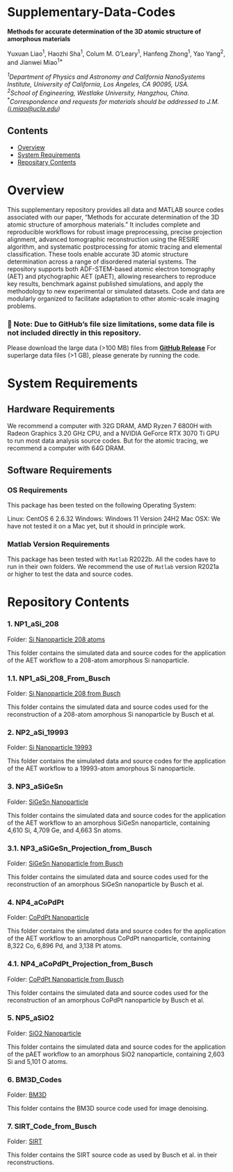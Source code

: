 # Supplementary-Data-Codes

**Methods for accurate determination of the 3D atomic structure of amorphous materials**

Yuxuan Liao<sup>1</sup>, Haozhi Sha<sup>1</sup>, Colum M. O’Leary<sup>1</sup>, Hanfeng Zhong<sup>1</sup>, Yao Yang<sup>2</sup>, and Jianwei Miao<sup>1*</sup>

*<sup>1</sup>Department of Physics and Astronomy and California NanoSystems Institute, University of California, Los Angeles, CA 90095, USA.*                     
*<sup>2</sup>School of Engineering, Westlake University, Hangzhou, China.*  
<sup>*</sup>*Correspondence and requests for materials should be addressed to J.M. (j.miao@ucla.edu)*   


## Contents

- [Overview](#overview)
- [System Requirements](#system-requirements)
- [Repositary Contents](#repositary-contents)

# Overview

This supplementary repository provides all data and MATLAB source codes associated with our paper, “Methods for accurate determination of the 3D atomic structure of amorphous materials.” It includes complete and reproducible workflows for robust image preprocessing, precise projection alignment, advanced tomographic reconstruction using the RESIRE algorithm, and systematic postprocessing for atomic tracing and elemental classification. These tools enable accurate 3D atomic structure determination across a range of disordered material systems. The repository supports both ADF-STEM-based atomic electron tomography (AET) and ptychographic AET (pAET), allowing researchers to reproduce key results, benchmark against published simulations, and apply the methodology to new experimental or simulated datasets. Code and data are modularly organized to facilitate adaptation to other atomic-scale imaging problems.

### 📌 Note: Due to GitHub’s file size limitations, some data file is not included directly in this repository.
Please download the large data (>100 MB) files from **[GitHub Release](https://github.com/AET-pAET/Supplementary-Data-Codes/commits/v1)**
For superlarge data files (>1 GB), please generate by running the code.  

# System Requirements

## Hardware Requirements

We recommend a computer with 32G DRAM, AMD Ryzen 7 6800H with Radeon Graphics 3.20 GHz CPU, and a NVIDIA GeForce RTX 3070 Ti GPU to run most data analysis source codes. But for the atomic tracing, we recommend a computer with 64G DRAM.

## Software Requirements

### OS Requirements

This package has been tested on the following Operating System:

Linux: CentOS 6 2.6.32
Windows: Windows 11 Version 24H2 
Mac OSX: We have not tested it on a Mac yet, but it should in principle work.   

### Matlab Version Requirements

This package has been tested with `Matlab` R2022b. All the codes have to run in their own folders. We recommend the use of `Matlab` version R2021a or higher to test the data and source codes.

# Repository Contents


### 1. NP1_aSi_208

Folder: [Si Nanoparticle 208 atoms](./NP1_aSi_208)

This folder contains the simulated data and source codes for the application of the AET workflow to a 208-atom amorphous Si nanoparticle.

### 1.1. NP1_aSi_208_From_Busch

Folder: [Si Nanoparticle 208 from Busch](./NP1_aSi_208_From_Busch)

This folder contains the simulated data and source codes used for the reconstruction of a 208-atom amorphous Si nanoparticle by Busch et al.

### 2. NP2_aSi_19993

Folder: [Si Nanoparticle 19993](./NP2_aSi_19993)

This folder contains the simulated data and source codes for the application of the AET workflow to a 19993-atom amorphous Si nanoparticle.


### 3. NP3_aSiGeSn

Folder: [SiGeSn Nanoparticle](./NP3_aSiGeSn)

This folder contains the simulated data and source codes for the application of the AET workflow to an amorphous SiGeSn nanoparticle, containing 4,610 Si, 4,709 Ge, and 4,663 Sn atoms.

### 3.1. NP3_aSiGeSn_Projection_from_Busch

Folder: [SiGeSn Nanoparticle from Busch](./NP3_aSiGeSn_Projection_from_Busch)

This folder contains the simulated data and source codes used for the reconstruction of an amorphous SiGeSn nanoparticle by Busch et al.

### 4. NP4_aCoPdPt

Folder: [CoPdPt Nanoparticle](./NP4_aCoPdPt)

This folder contains the simulated data and source codes for the application of the AET workflow to an amorphous CoPdPt nanoparticle, containing 8,322 Co, 6,896 Pd, and 3,138 Pt atoms. 

### 4.1. NP4_aCoPdPt_Projection_from_Busch

Folder: [CoPdPt Nanoparticle from Busch](./NP4_aCoPdPt_Projection_from_Busch)

This folder contains the simulated data and source codes used for the reconstruction of an amorphous CoPdPt nanoparticle by Busch et al.

### 5. NP5_aSiO2

Folder: [SiO2 Nanoparticle](./NP5_aSiO2)

This folder contains the simulated data and source codes for the application of the pAET workflow to an amorphous SiO2 nanoparticle, containing 2,603 Si and 5,101 O atoms. 

### 6. BM3D_Codes

Folder: [BM3D](./BM3D_Codes)

This folder contains the BM3D source code used for image denoising.

### 7. SIRT_Code_from_Busch

Folder: [SIRT](./SIRT_Code_from_Busch)

This folder contains the SIRT source code as used by Busch et al. in their reconstructions. 












